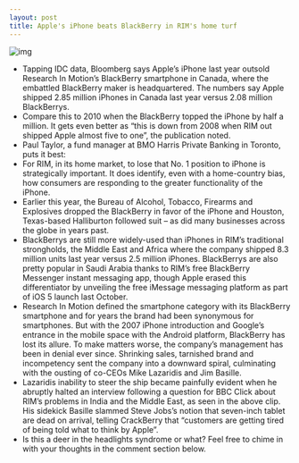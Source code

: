 ```yaml
---
layout: post
title: Apple's iPhone beats BlackBerry in RIM's home turf
---
```

![img](http://media.idownloadblog.com/wp-content/uploads/2012/03/Apple-vs-RIM.jpg)
* Tapping IDC data, Bloomberg says Apple’s iPhone last year outsold Research In Motion’s BlackBerry smartphone in Canada, where the embattled BlackBerry maker is headquartered. The numbers say Apple shipped 2.85 million iPhones in Canada last year versus 2.08 million BlackBerrys.
* Compare this to 2010 when the BlackBerry topped the iPhone by half a million. It gets even better as “this is down from 2008 when RIM out shipped Apple almost five to one”, the publication noted.
* Paul Taylor, a fund manager at BMO Harris Private Banking in Toronto, puts it best:
* For RIM, in its home market, to lose that No. 1 position to iPhone is strategically important. It does identify, even with a home-country bias, how consumers are responding to the greater functionality of the iPhone.
* Earlier this year, the Bureau of Alcohol, Tobacco, Firearms and Explosives dropped the BlackBerry in favor of the iPhone and Houston, Texas-based Halliburton followed suit – as did many businesses across the globe in years past.
* BlackBerrys are still more widely-used than iPhones in RIM’s traditional strongholds, the Middle East and Africa where the company shipped 8.3 million units last year versus 2.5 million iPhones. BlackBerrys are also pretty popular in Saudi Arabia thanks to RIM’s free BlackBerry Messenger instant messaging app, though Apple erased this differentiator by unveiling the free iMessage messaging platform as part of iOS 5 launch last October.
* Research In Motion defined the smartphone category with its BlackBerry smartphone and for years the brand had been synonymous for smartphones. But with the 2007 iPhone introduction and Google’s entrance in the mobile space with the Android platform, BlackBerry has lost its allure. To make matters worse, the company’s management has been in denial ever since. Shrinking sales, tarnished brand and incompetency sent the company into a downward spiral, culminating with the ousting of co-CEOs Mike Lazaridis and Jim Basille.
* Lazaridis inability to steer the ship became painfully evident when he abruptly halted an interview following a question for BBC Click about RIM’s problems in India and the Middle East, as seen in the above clip. His sidekick Basille slammed Steve Jobs’s notion that seven-inch tablet are dead on arrival, telling CrackBerry that “customers are getting tired of being told what to think by Apple”.
* Is this a deer in the headlights syndrome or what? Feel free to chime in with your thoughts in the comment section below.

